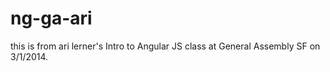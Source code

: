ng-ga-ari
=========

this is from ari lerner's Intro to Angular JS class at General Assembly SF on 3/1/2014.
